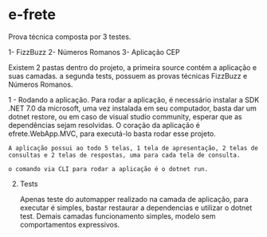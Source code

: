 # e-frete


Prova técnica composta por 3 testes.

1- FizzBuzz
2- Números Romanos
3- Aplicação CEP


Existem 2 pastas dentro do projeto, a primeira source contém a aplicação e suas camadas. a segunda tests, possuem as provas técnicas FizzBuzz e Números Romanos.


1 - Rodando a aplicação.
    Para rodar a aplicação, é necessário instalar a SDK .NET 7.0 da microsoft, uma vez instalada em seu computador, basta dar um dotnet restore, ou em caso de visual studio community, esperar que as dependências sejam resolvidas.
    O coração da aplicação é efrete.WebApp.MVC, para executá-lo basta rodar esse projeto.

    A aplicação possui ao todo 5 telas, 1 tela de apresentação, 2 telas de consultas e 2 telas de respostas, uma para cada tela de consulta.

    o comando via CLI para rodar a aplicação é o dotnet run.


2. Tests

    Apenas teste do automapper realizado na camada de aplicação, para executar é simples, bastar restaurar a dependencias e utilizar o dotnet test.
    Demais camadas funcionamento simples, modelo sem comportamentos expressivos.

